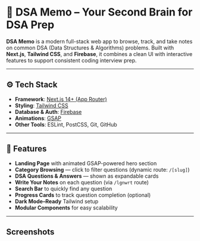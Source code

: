 # 🧠 DSA Memo – Your Second Brain for DSA Prep

**DSA Memo** is a modern full-stack web app to browse, track, and take notes on common DSA (Data Structures & Algorithms) problems. Built with **Next.js**, **Tailwind CSS**, and **Firebase**, it combines a clean UI with interactive features to support consistent coding interview prep.

---

## ⚙️ Tech Stack

- **Framework**: [Next.js 14+ (App Router)](https://nextjs.org/docs/app)
- **Styling**: [Tailwind CSS](https://tailwindcss.com/)
- **Database & Auth**: [Firebase](https://firebase.google.com/)
- **Animations**: [GSAP](https://greensock.com/gsap/)
- **Other Tools**: ESLint, PostCSS, Git, GitHub

---

## 🚀 Features

- **Landing Page** with animated GSAP-powered hero section  
-  **Category Browsing** — click to filter questions (dynamic route: `/[slug]`)  
-  **DSA Questions & Answers** — shown as expandable cards  
-  **Write Your Notes** on each question (via `/lgnwrt` route)  
-  **Search Bar** to quickly find any question  
-  **Progress Cards** to track question completion (optional)  
-  **Dark Mode–Ready** Tailwind setup  
-  **Modular Components** for easy scalability  

---

## Screenshots


